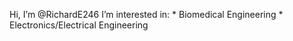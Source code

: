 Hi, I’m @RichardE246
I’m interested in:
    * Biomedical Engineering
    * Electronics/Electrical Engineering
    
    
    

   

